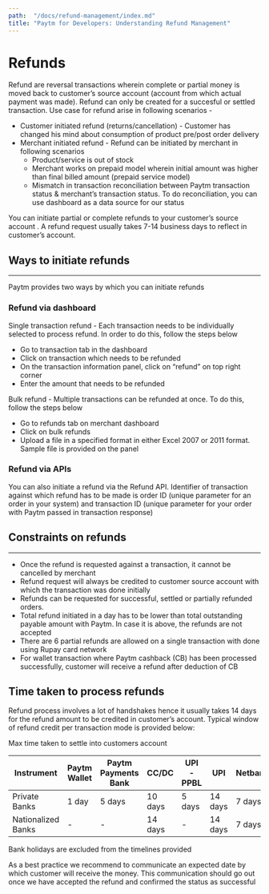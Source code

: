 ```yaml
---
path:  "/docs/refund-management/index.md"
title: "Paytm for Developers: Understanding Refund Management"
---
```




# Refunds

Refund are reversal transactions wherein complete or partial money is moved back to customer’s source account (account from which actual payment was made). Refund can only be created for a succesful or settled transaction. Use case for refund arise in following scenarios -


* Customer initiated refund (returns/cancellation) - Customer has changed his mind about consumption of product pre/post order delivery
*  Merchant initiated refund - Refund can be initiated by merchant in following scenarios
    * Product/service is out of stock   
    * Merchant works on prepaid model wherein initial amount was higher than final billed amount (prepaid service model)
    * Mismatch in transaction reconciliation between Paytm transaction status  & merchant’s transaction status. To do reconciliation, you can use dashboard as a data source for our status


You can initiate partial or complete refunds to your customer’s source account . A refund request usually takes 7-14 business days to reflect in customer’s account. 


## Ways to initiate refunds
---


Paytm provides two ways by which you can initiate refunds

### Refund via dashboard

Single transaction refund  - Each transaction needs to be individually selected to process refund. In order to do this, follow the steps below 

  * Go to transaction tab in the dashboard
  * Click on transaction which needs to be refunded
  * On the transaction information panel, click on “refund” on top right corner
  * Enter the amount that needs to be refunded
   
Bulk refund - Multiple transactions can be refunded at once. To do this, follow the steps below

  * Go to refunds tab on merchant dashboard
  * Click on bulk refunds
  * Upload a file in a specified format in either Excel 2007 or 2011 format. Sample file is provided on the panel
  
### Refund via APIs 

You can also initiate a refund via the Refund API. Identifier of transaction against which refund has to be made is order ID (unique parameter for an order in your system) and transaction ID (unique parameter for your order with Paytm passed in transaction response)

## Constraints on refunds
---

* Once the refund is requested against a transaction, it cannot be cancelled by merchant
* Refund request will always be credited to customer source account with which the transaction was done initially 
* Refunds can be requested for successful, settled or partially refunded orders. 
* Total refund initiated in a day has to be lower than total outstanding payable amount with Paytm. In case it is above, the refunds are not accepted  
* There are 6 partial refunds are allowed on a single transaction with done using Rupay card network
* For wallet transaction where Paytm cashback (CB) has been processed successfully, customer will receive a refund after deduction of CB


## Time taken to process refunds


Refund process involves a lot of handshakes hence it usually takes 14 days for the refund amount to be credited in customer’s account. Typical window of refund credit per transaction mode is provided below:

Max time taken to settle into customers account


| Instrument |	Paytm Wallet |	Paytm Payments Bank | 	CC/DC | 	UPI - PPBL | 	UPI | 	Netbanking |
| --- | --- | --- | --- | --- | --- | --- |
| Private Banks	| 1 day |	5 days |	10 days |	5 days	 | 14 days	| 7 days |
| Nationalized Banks |	-	 | -	| 14 days |	- |	14 days |	7 days |


Bank holidays are excluded from the timelines provided

As a best practice we recommend to communicate an expected date by which customer will receive the money. This communication should go out once we have accepted the refund and confirmed the status as successful


